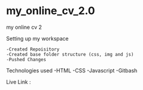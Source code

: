# my_online_cv_2.0
my online cv 2

Setting up my workspace

    -Created Repoisitory
    -Created base folder structure (css, img and js)
    -Pushed Changes

Technologies used
    -HTML
    -CSS
    -Javascript
    -Gitbash

Live Link :
 
